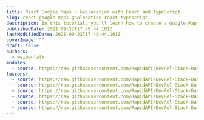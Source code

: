 ```yaml
---
title: React Google Maps - Geolocation with React and TypeScript
slug: react-google-maps-geolocation-react-typescript
description: In this tutorial, you'll learn how to create a Google Map with React.js and Typescript. The app will find the nearest bars both by click and geolocation.
publishedDate: 2021-09-22T17:49:44.101Z
lastModifiedDate: 2021-09-22T17:49:44.101Z
coverImage: ""
draft: false
authors:
  - weibenfalk
modules:
  - source: https://raw.githubusercontent.com/RapidAPI/DevRel-Stack-Data/dev/lms/courses/react-google-maps-geolocation-react-typescript/index.md
lessons:
  - source: https://raw.githubusercontent.com/RapidAPI/DevRel-Stack-Data/dev/lms/courses/react-google-maps-geolocation-react-typescript/01-intro.md
  - source: https://raw.githubusercontent.com/RapidAPI/DevRel-Stack-Data/dev/lms/courses/react-google-maps-geolocation-react-typescript/02-tech-starter-files.md
  - source: https://raw.githubusercontent.com/RapidAPI/DevRel-Stack-Data/dev/lms/courses/react-google-maps-geolocation-react-typescript/03-create-google-map.md
  - source: https://raw.githubusercontent.com/RapidAPI/DevRel-Stack-Data/dev/lms/courses/react-google-maps-geolocation-react-typescript/04-api-data-map-markers.md
  - source: https://raw.githubusercontent.com/RapidAPI/DevRel-Stack-Data/dev/lms/courses/react-google-maps-geolocation-react-typescript/05-api-water-data.md
  - source: https://raw.githubusercontent.com/RapidAPI/DevRel-Stack-Data/dev/lms/courses/react-google-maps-geolocation-react-typescript/06-geolocation.md
---
```

